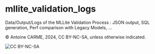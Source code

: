 # mllite_validation_logs
Data/Output/Logs of the MLLite Validation Process : JSON output, SQL generation, Perf comparison with Legacy Models, ...



© Antoine CARME, 2024, CC BY-NC-SA, unless otherwise indicated.

![CC BY-NC-SA](https://mirrors.creativecommons.org/presskit/buttons/88x31/png/by-nc-sa.png)
